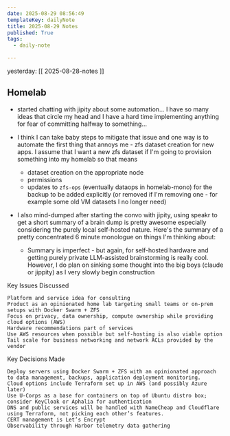 ```yaml
---
date: 2025-08-29 08:56:49
templateKey: dailyNote
title: 2025-08-29 Notes
published: True
tags:
  - daily-note

---
```


yesterday: [[ 2025-08-28-notes ]]

## Homelab

- started chatting with jipity about some automation... I have so many ideas that circle my head and I have a hard time implementing anything for fear of committing halfway to something... 
- I think I can take baby steps to mitigate that issue and one way is to automate the first thing that annoys me - zfs dataset creation for new apps. I assume that I want a new zfs dataset if I'm going to provision something into my homelab so that means
  - dataset creation on the appropriate node
  - permissions
  - updates to `zfs-ops` (eventually dataops in homelab-mono) for the backup to be added explicitly (or removed if I'm removing one - for example some old VM datasets I no longer need)

- I also mind-dumped after starting the convo with jipity, using speakr to get a short summary of a brain dump is pretty awesome especially considering the purely local self-hosted nature. Here's the summary of a pretty concentrated 6 minute monologue on things I'm thinking about:
  - Summary is imperfect - but again, for self-hosted hardware and getting purely private LLM-assisted brainstorming is really cool. However, I do plan on sinking some thought into the big boys (claude or jippity) as I very slowly begin construction

Key Issues Discussed

    Platform and service idea for consulting
    Product as an opinionated home lab targeting small teams or on-prem setups with Docker Swarm + ZFS
    Focus on privacy, data ownership, compute ownership while providing cloud options (AWS)
    Hardware recommendations part of services
    Use AWS resources when possible but self-hosting is also viable option
    Tail scale for business networking and network ACLs provided by the vendor

Key Decisions Made

    Deploy servers using Docker Swarm + ZFS with an opinionated approach to data management, backups, application deployment monitoring.
    Cloud options include Terraform set up in AWS (and possibly Azure later)
    Use U-Corps as a base for containers on top of Ubuntu distro box; consider KeyCloak or Aphalia for authentication
    DNS and public services will be handled with NameCheap and Cloudflare using Terraform, not picking each other’s features.
    CERT management is Let’s Encrypt
    Observability through Harbor telemetry data gathering
